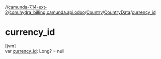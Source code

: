 //[camunda-7.14-ext-2](../../../../index.md)/[com.hydra_billing.camunda.api.odoo](../../index.md)/[Country](../index.md)/[CountryData](index.md)/[currency_id](currency_id.md)

# currency_id

[jvm]\
var [currency_id](currency_id.md): Long? = null
